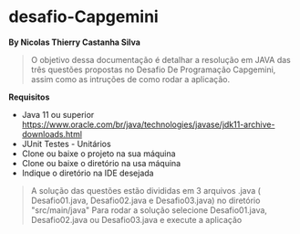 #  desafio-Capgemini
**By Nicolas Thierry Castanha Silva**

>O objetivo dessa documentação é detalhar a resolução em JAVA das três questões propostas no Desafio De Programação Capgemini, assim como as intruções de como rodar a aplicação.

**Requisitos**

* Java 11 ou superior https://www.oracle.com/br/java/technologies/javase/jdk11-archive-downloads.html
* JUnit Testes - Unitários
* Clone ou baixe o projeto na sua máquina
* Clone ou baixe o diretório na usa máquina
* Indique o diretório na IDE desejada

>A solução das questões estão divididas em 3 arquivos .java ( Desafio01.java, Desafio02.java e Desafio03.java) no diretório "src/main/java"
Para rodar a solução selecione Desafio01.java, Desafio02.java ou Desafio03.java e execute a aplicação



